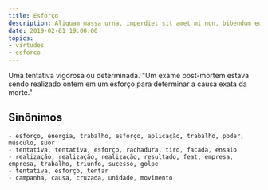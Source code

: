 ```yaml
---
title: Esforço
description: Aliquam massa urna, imperdiet sit amet mi non, bibendum euismod est.
date: 2019-02-01 19:00:00
topics: 
- virtudes
- esforco
---
```


Uma tentativa vigorosa ou determinada.
	"Um exame post-mortem estava sendo realizado ontem em um esforço para determinar a causa exata da morte."

## Sinônimos
	- esforço, energia, trabalho, esforço, aplicação, trabalho, poder, músculo, suor
	- tentativa, tentativa, esforço, rachadura, tiro, facada, ensaio
	- realização, realização, realização, resultado, feat, empresa, empresa, trabalho, triunfo, sucesso, golpe
	- tentativa, esforço, tentar
	- campanha, causa, cruzada, unidade, movimento

